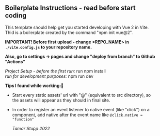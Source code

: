 
## Boilerplate Instructions - read before start coding
This template should help get you started developing with Vue 2 in Vite.  
Thid is a boilerplate created by the command "npm init vue@2".

**IMPORTANT! Before first upload - change <REPO_NAME> in `./vite.config.js` to your repository name.**  

**Also, go to settings -> pages and change "deploy from branch" to Github "Actions"**

*Project Setup - before the first run:* run npm install  
*run for development purposes:* npm run dev

**Tips I found while working:🤩**
- Start every static assets' url with "@" (equivalent to src directory), so the assets will appear as they should in final site.  
- In order to register an event listener to native event (like "click") on a component, add native after the event name like `@click.native = "function"`  
     
     
   *Tamar Stupp 2022*
